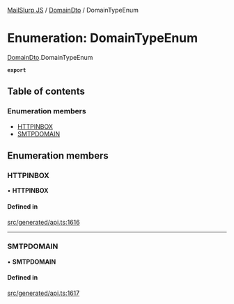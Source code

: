 [MailSlurp JS](../README.md) / [DomainDto](../modules/DomainDto.md) / DomainTypeEnum

# Enumeration: DomainTypeEnum

[DomainDto](../modules/DomainDto.md).DomainTypeEnum

**`export`**

## Table of contents

### Enumeration members

- [HTTPINBOX](DomainDto.DomainTypeEnum.md#httpinbox)
- [SMTPDOMAIN](DomainDto.DomainTypeEnum.md#smtpdomain)

## Enumeration members

### HTTPINBOX

• **HTTPINBOX**

#### Defined in

[src/generated/api.ts:1616](https://github.com/mailslurp/mailslurp-client/blob/6534d6f/src/generated/api.ts#L1616)

___

### SMTPDOMAIN

• **SMTPDOMAIN**

#### Defined in

[src/generated/api.ts:1617](https://github.com/mailslurp/mailslurp-client/blob/6534d6f/src/generated/api.ts#L1617)
